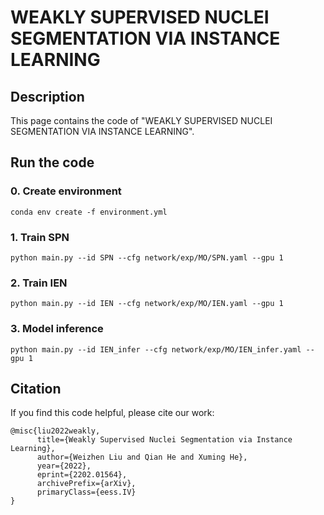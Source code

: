 # WEAKLY SUPERVISED NUCLEI SEGMENTATION VIA INSTANCE LEARNING

## Description

This page contains the code of "WEAKLY SUPERVISED NUCLEI SEGMENTATION VIA INSTANCE LEARNING". 

## Run the code

### 0. Create environment

```angular2html
conda env create -f environment.yml 
```

### 1. Train SPN

```angular2html
python main.py --id SPN --cfg network/exp/MO/SPN.yaml --gpu 1
```

### 2. Train IEN

```angular2html
python main.py --id IEN --cfg network/exp/MO/IEN.yaml --gpu 1
```

### 3. Model inference

```angular2html
python main.py --id IEN_infer --cfg network/exp/MO/IEN_infer.yaml --gpu 1
```

## Citation 
If you find this code helpful, please cite our work:

```angular2html
@misc{liu2022weakly,
      title={Weakly Supervised Nuclei Segmentation via Instance Learning}, 
      author={Weizhen Liu and Qian He and Xuming He},
      year={2022},
      eprint={2202.01564},
      archivePrefix={arXiv},
      primaryClass={eess.IV}
}
```